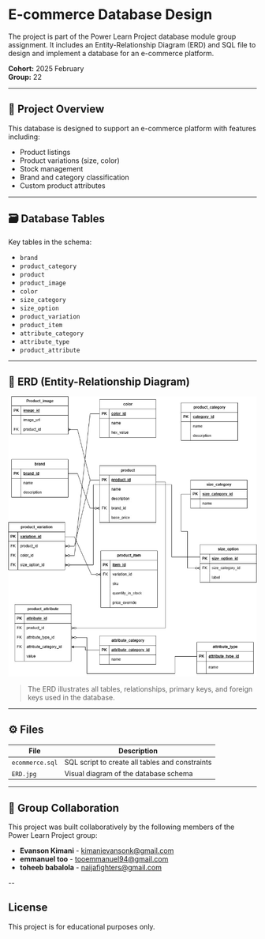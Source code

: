 # E-commerce Database Design

The project is part of the Power Learn Project database module group assignment. It includes an Entity-Relationship Diagram (ERD) and SQL file to design and implement a database for an e-commerce platform.

**Cohort:** 2025 February  
**Group:** 22

---

## 📌 Project Overview

This database is designed to support an e-commerce platform with features including:
- Product listings
- Product variations (size, color)
- Stock management
- Brand and category classification
- Custom product attributes

---

## 🗃️ Database Tables

Key tables in the schema:
- `brand`
- `product_category`
- `product`
- `product_image`
- `color`
- `size_category`
- `size_option`
- `product_variation`
- `product_item`
- `attribute_category`
- `attribute_type`
- `product_attribute`

---

## 🧩 ERD (Entity-Relationship Diagram)

![E-commerce ERD](./ERD.jpg)  
> The ERD illustrates all tables, relationships, primary keys, and foreign keys used in the database.

---


## ⚙️ Files

| File | Description |
|------|-------------|
| `ecommerce.sql` | SQL script to create all tables and constraints |
| `ERD.jpg` | Visual diagram of the database schema |

---

## 🤝 Group Collaboration

This project was built collaboratively by the following members of the Power Learn Project group:

- **Evanson Kimani** - kimanievansonk@gmail.com
- **emmanuel	too** -	tooemmanuel94@gmail.com
- **toheeb	babalola** - naijafighters@gmail.com

--

## License

This project is for educational purposes only.

